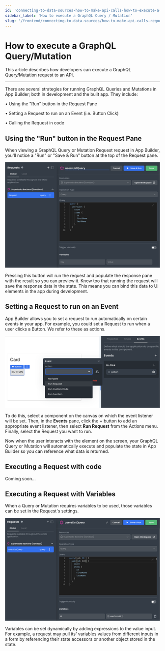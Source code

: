 ```yaml
---
id: 'connecting-to-data-sources-how-to-make-api-calls-how-to-execute-a-graphql-query-mutation'
sidebar_label: 'How to execute a GraphQL Query / Mutation'
slug: '/frontend/connecting-to-data-sources/how-to-make-api-calls-requests/how-to-execute-a-graphql-querymutation'
---
```


# How to execute a GraphQL Query/Mutation

This article describes how developers can execute a GraphQL Query/Mutation request to an API.

___

There are several strategies for running GraphQL Queries and Mutations in App Builder; both in development and the built app. They include: 

• Using the "Run" button in the Request Pane

• Setting a Request to run on an Event (i.e. Button Click)

• Calling the Request in code

## Using the "Run" button in the Request Pane

When viewing a GraphQL Query or Mutation Request request in App Builder, you'll notice a "Run" or "Save & Run" button at the top of the Request pane.

![Running GraphQL Request](./_images/ab-connecting-to-data-sources-how-to-make-api-calls-how-to-execute-a-graphql-query-mutation-1.png)

Pressing this button will run the request and populate the response pane with the result so you can preview it. Know too that running the request will save the response data in the state. This means you can bind this data to UI elements in the app during development.

## Setting a Request to run on an Event

App Builder allows you to set a request to run automatically on certain events in your app. For example, you could set a Request to run when a user clicks a Button. We refer to these as actions.

![Running GraphQL Request on an Action](./_images/ab-connecting-to-data-sources-how-to-make-api-calls-how-to-execute-a-graphql-query-mutation-2.png)

To do this, select a component on the canvas on which the event listener will be set.  Then, in the **Events** pane, click the **+** button to add an appropriate event listener, then select **Run Request** from the Actions menu. Finally, select the Request you want to run. 

Now when the user interacts with the element on the screen, your GraphQL Query or Mutation will automatically execute and populate the state in App Builder so you can reference what data is returned. 

## Executing a Request with code

Coming soon...

## Executing a Request with Variables

When a Query or Mutation requires variables to be used, those variables can be set in the Request's settings.  

!["Running GraphQL Request with Variables](./_images/ab-connecting-to-data-sources-how-to-make-api-calls-how-to-execute-a-graphql-query-mutation-3.png)

Variables can be set dynamically by adding expressions to the value input. For example, a request may pull its' variables values from different inputs in a form by referencing their state accessors or another object stored in the state.